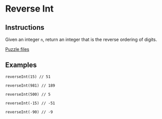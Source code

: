 # Reverse Int

## Instructions

Given an integer `n`, return an integer that is the reverse ordering of digits.

[Puzzle files](.)

## Examples

```
reverseInt(15) // 51

reverseInt(981) // 189

reverseInt(500) // 5

reverseInt(-15) // -51

reverseInt(-90) // -9
```

